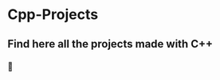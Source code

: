 # Cpp-Projects
<h2>Find here all the projects made with C++</h2>
<h3>🐍<a href="https://github.com/Dhairya1890/Cpp-Projects/tree/main/Snake%20game" Retro SnakeGame></h3>

